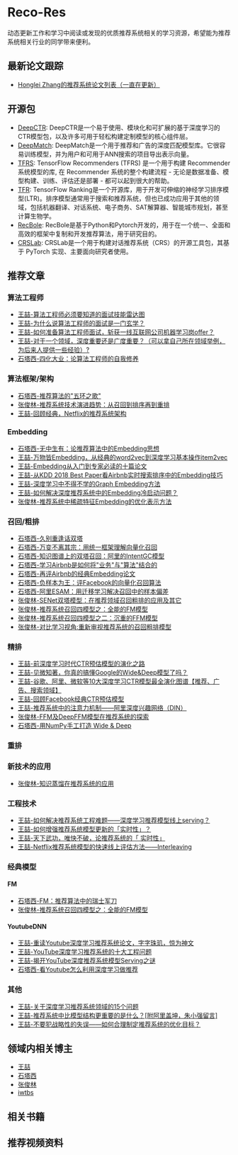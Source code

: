 # Reco-Res

动态更新工作和学习中阅读或发现的优质推荐系统相关的学习资源，希望能为推荐系统相关行业的同学带来便利。

## 最新论文跟踪

- [Honglei Zhang的推荐系统论文列表（一直在更新）](https://github.com/hongleizhang/RSPapers)


## 开源包

- [DeepCTR](https://github.com/shenweichen/DeepCTR): DeepCTR是一个易于使用、模块化和可扩展的基于深度学习的CTR模型包，以及许多可用于轻松构建定制模型的核心组件层。
- [DeepMatch](https://github.com/shenweichen/DeepMatch): DeepMatch是一个用于推荐和广告的深度匹配模型库。它很容易训练模型，并为用户和可用于ANN搜索的项目导出表示向量。
- [TFRS](https://tensorflow.google.cn/recommenders): TensorFlow Recommenders (TFRS) 是一个用于构建 Recommender 系统模型的库, 在 Recommender 系统的整个构建流程 - 无论是数据准备、模型构建、训练、评估还是部署 - 都可以起到很大的帮助。
- [TFR](https://tensorflow.google.cn/ranking): TensorFlow Ranking是一个开源库，用于开发可伸缩的神经学习排序模型(LTR)。排序模型通常用于搜索和推荐系统，但也已成功应用于其他的领域，包括机器翻译、对话系统、电子商务、SAT解算器、智能城市规划，甚至计算生物学。
- [RecBole](https://github.com/RUCAIBox/RecBole): RecBole是基于Python和Pytorch开发的，用于在一个统一、全面和高效的框架中复制和开发推荐算法，用于研究目的。
- [CRSLab](https://github.com/RUCAIBox/CRSLab): CRSLab是一个用于构建对话推荐系统（CRS）的开源工具包，其基于 PyTorch 实现、主要面向研究者使用。

## 推荐文章

### 算法工程师

- [王喆-算法工程师必须要知道的面试技能雷达图](https://zhuanlan.zhihu.com/p/54089811)
- [王喆-为什么说算法工程师的面试是一门玄学？](https://zhuanlan.zhihu.com/p/54497063)
- [王喆-如何准备算法工程师面试，斩获一线互联网公司机器学习岗offer？](https://zhuanlan.zhihu.com/p/76827460)
- [王喆-对于一个领域，深度重要还是广度重要？（可以拿自己所在领域举例，为后来人提供一些经验）?](https://www.zhihu.com/question/434344849/answer/1649753818)
- [石塔西-四化大业：论算法工程师的自我修养](https://zhuanlan.zhihu.com/p/341376500)



### 算法框架/架构

- [石塔西-推荐算法的"五环之歌"](https://zhuanlan.zhihu.com/p/336643635)
- [张俊林-推荐系统技术演进趋势：从召回到排序再到重排](https://zhuanlan.zhihu.com/p/100019681)
- [王喆-回顾经典，Netflix的推荐系统架构](https://zhuanlan.zhihu.com/p/114590897)



### Embedding

- [石塔西-无中生有：论推荐算法中的Embedding思想](https://zhuanlan.zhihu.com/p/320196402)
- [王喆-万物皆Embedding，从经典的word2vec到深度学习基本操作item2vec](https://zhuanlan.zhihu.com/p/53194407)
- [王喆-Embedding从入门到专家必读的十篇论文](https://zhuanlan.zhihu.com/p/58805184)
- [王喆-从KDD 2018 Best Paper看Airbnb实时搜索排序中的Embedding技巧](https://zhuanlan.zhihu.com/p/55149901)
- [王喆-深度学习中不得不学的Graph Embedding方法](https://zhuanlan.zhihu.com/p/64200072)
- [王喆-如何解决深度推荐系统中的Embedding冷启动问题？](https://zhuanlan.zhihu.com/p/351390011)
- [张俊林-推荐系统中稀疏特征Embedding的优化表示方法](https://zhuanlan.zhihu.com/p/141517705)



### 召回/粗排

- [石塔西-久别重逢话双塔](https://zhuanlan.zhihu.com/p/428396126)
- [石塔西-万变不离其宗：用统一框架理解向量化召回](https://zhuanlan.zhihu.com/p/345378441)
- [石塔西-知识图谱上的双塔召回：阿里的IntentGC模型](https://zhuanlan.zhihu.com/p/312065828)
- [石塔西-学习Airbnb是如何将"业务"与"算法"结合的](https://zhuanlan.zhihu.com/p/50081120)
- [石塔西-再评Airbnb的经典Embedding论文](https://zhuanlan.zhihu.com/p/162163054)
- [石塔西-负样本为王：评Facebook的向量化召回算法](https://zhuanlan.zhihu.com/p/165064102)
- [石塔西-阿里ESAM：用迁移学习解决召回中的样本偏差](https://zhuanlan.zhihu.com/p/335626180)
- [张俊林-SENet双塔模型：在推荐领域召回粗排的应用及其它]()
- [张俊林-推荐系统召回四模型之：全能的FM模型](https://zhuanlan.zhihu.com/p/58160982)
- [张俊林-推荐系统召回四模型之二：沉重的FFM模型](https://zhuanlan.zhihu.com/p/59528983)
- [张俊林-对比学习视角:重新审视推荐系统的召回粗排模型](https://zhuanlan.zhihu.com/p/424198603)



### 精排

- [王喆-前深度学习时代CTR预估模型的演化之路](https://zhuanlan.zhihu.com/p/61154299)
- [王喆-见微知著，你真的搞懂Google的Wide&Deep模型了吗？](https://zhuanlan.zhihu.com/p/142958834)
- [王喆-谷歌、阿里、微软等10大深度学习CTR模型最全演化图谱【推荐、广告、搜索领域】](https://zhuanlan.zhihu.com/p/63186101)
- [王喆-回顾Facebook经典CTR预估模型](https://zhuanlan.zhihu.com/p/57987311)
- [王喆-推荐系统中的注意力机制——阿里深度兴趣网络（DIN）](https://zhuanlan.zhihu.com/p/51623339)
- [张俊林-FFM及DeepFFM模型在推荐系统的探索](https://zhuanlan.zhihu.com/p/67795161)
- [石塔西-用NumPy手工打造 Wide & Deep](https://zhuanlan.zhihu.com/p/53110408)



### 重排



### 新技术的应用

- [张俊林-知识蒸馏在推荐系统的应用](https://zhuanlan.zhihu.com/p/143155437)



### 工程技术

- [王喆-如何解决推荐系统工程难题——深度学习推荐模型线上serving？](https://zhuanlan.zhihu.com/p/77664408)
- [王喆-如何增强推荐系统模型更新的「实时性」？](https://zhuanlan.zhihu.com/p/75597761)
- [王喆-天下武功，唯快不破，论推荐系统的「 实时性」](https://zhuanlan.zhihu.com/p/74813776)
- [王喆-Netflix推荐系统模型的快速线上评估方法——Interleaving](https://zhuanlan.zhihu.com/p/68509372)



### 经典模型

#### FM

- [石塔西-FM：推荐算法中的瑞士军刀](https://zhuanlan.zhihu.com/p/343174108)
- [张俊林-推荐系统召回四模型之：全能的FM模型](https://zhuanlan.zhihu.com/p/58160982)



#### YoutubeDNN

- [王喆-重读Youtube深度学习推荐系统论文，字字珠玑，惊为神文](https://zhuanlan.zhihu.com/p/52169807)
- [王喆-YouTube深度学习推荐系统的十大工程问题](https://zhuanlan.zhihu.com/p/52504407)
- [王喆-揭开YouTube深度推荐系统模型Serving之谜](https://zhuanlan.zhihu.com/p/61827629)
- [石塔西-看Youtube怎么利用深度学习做推荐](https://zhuanlan.zhihu.com/p/46247835)



### 其他

- [王喆-关于深度学习推荐系统领域的15个问题](https://zhuanlan.zhihu.com/p/123103206)
- [王喆-推荐系统中比模型结构更重要的是什么？[附阿里盖坤，朱小强留言]](https://zhuanlan.zhihu.com/p/73601088)
- [王喆-不要犯战略性的失误——如何合理制定推荐系统的优化目标？](https://zhuanlan.zhihu.com/p/72549613)



## 领域内相关博主

- [王喆](https://www.zhihu.com/people/wang-zhe-58)
- [石塔西](https://www.zhihu.com/people/si-ta-xi)
- [张俊林](https://www.zhihu.com/people/zhang-jun-lin-76)
- [iwtbs](https://www.zhihu.com/people/wang-zi-kai-91)



## 相关书籍





## 推荐视频资料